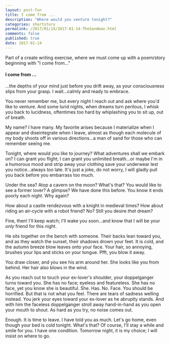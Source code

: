 ```yaml
---
layout: post-fun
title: I come from ...
description: "Where would you venture tonight?"
categories: shortstory
permalink: /2017/01/14/2017-01-14-TheSandman.html
comments: false
published: true
date: 2017-01-14
---
```


Part of a create writing exercise, where we must come up with a poem/story beginning with "I come from..."

#### I come from ...

...the depths of your mind just before you drift away, as your consciousness slips from your grasp. I wait...calmly and ready to embrace.

You never remember me, but every night I reach out and ask where you'd like to venture. And some lurid nights, when dreams turn perilous, I whisk you back to lucidness, oftentimes too hard by whiplashing you to sit up, out of breath.

My name? I have many. My favorite arises because I materialize when I appear and diseintegrate when I leave, almost as though each molecule of my body shoots off in various directions...a man of sand for those who can remember seeing me.

Tonight, where would you like to journey? What adventures shall we embark on? I can grant you flight; I can grant you unlimited breath...or maybe I'm in a humorous mood and strip away your clothing save your underwear lest you notice...always too late. It's just a joke, do not worry, I will gladly pull you back before you embarrass too much.

Under the sea? Atop a cavern on the moon? What's that? You would like to see a former lover? A glimpse? We have done this before. You know it ends poorly each night. Why again?

How about a castle rendezvous with a knight in medieval times? How about riding an air-cycle with a robot friend? No? Still you desire *that* dream?

Fine, then! I'll keep watch; I'll wake you soon...and know that I will be your *only* friend for this night.

He sits together on the bench with someone. Their backs lean toward you, and as they watch the sunset, their shadows drown your feet. It is cold, and the autumn breeze blow leaves onto your face. Your hair, so annoying, brushes your lips and sticks on your tongue. Pfft, you blow it away.

You draw closer, and you see his arm around her. She looks like you from behind. Her hair also blows in the wind. 

As you reach out to touch your ex-lover's shoulder, your doppelganger turns toward you. She has no face; eyeless and featureless. She has no face, yet you know she is beautiful. She. Has. No. Face. You should be horrified. But that is not what you feel. There are tears of sadness welling instead. You jerk your eyes toward your ex-lover as he abruptly stands. And with him the faceless doppelganger stroll away hand-in-hand as you open your mouth to shout. As hard as you try, no noise comes out.

Enough. It is time to leave. I have told you as much. Let's go home, even though your bed is cold tonight. What's that? Of course, I'll stay a while and smile for you. I have one condition. Tomorrow night, it is my choice; I will insist on where to go.





